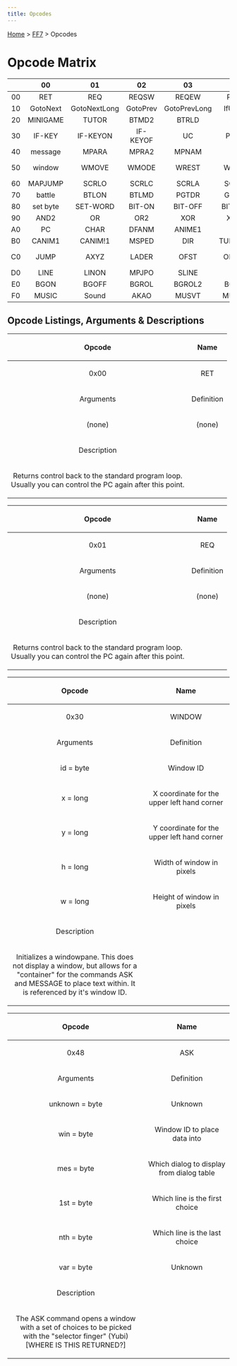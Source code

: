 ```yaml
---
title: Opcodes
---
```


[Home](../Main_Page.md) > [FF7](../FF7.md) > Opcodes

# Opcode Matrix

|     |    00    |      01      |    02    |      03      |   04    |    05    |   06    |    07    |    08    |    09     |   0A   |    0B    |    0C    |   0D    |   0E   |    0F    |
|:---:|:--------:|:------------:|:--------:|:------------:|:-------:|:--------:|:-------:|:--------:|:--------:|:---------:|:------:|:--------:|:--------:|:-------:|:------:|:--------:|
| 00  |   RET    |     REQ      |  REQSW   |    REQEW     |  PREQ   |  PRQSW   |  PRQEW  |  RETTO   |   JOIN   |   SPLIT   | SPTYPE |  GTPYE   |   ?OC?   |  ?OD?   | DSKCG  | SPECIAL  |
| 10  | GotoNext | GotoNextLong | GotoPrev | GotoPrevLong | IfUByte | IfUByteL | IfSWord | IfSWordL | IfUSWord | IfUSWordL |   \-   |    \-    |   ?1C?   |   \-    |   \-   |    \-    |
| 20  | MINIGAME |    TUTOR     |  BTMD2   |    BTRLD     |  wait   |  NFADE   |  BLINK  | BGMOVIE  |  KAWAI   |   KAWIW   | PMOVA  |   SLIP   |  BGPDH   |  BGSCR  |  WCLS  |  WSIZW   |
| 30  |  IF-KEY  |   IF-KEYON   | IF-KEYOF |      UC      |  PDIRA  |  PTURA   |  WSPCL  |  WNUMB   |  STTIM   |   GOLD+   | GOLD-  |  CHGLD   | HMPMAX1  | HMPMAX2 | MHMMX  | HMPMAX3  |
| 40  | message  |    MPARA     |  MPRA2   |    MPNAM     |   \-    |   MP+    |   \-    |   MP-    |   ASK    |   MENU    | MENU2  |  BTLTB   |    \-    |   HP+   |   \-   |   HP-    |
| 50  |  window  |    WMOVE     |  WMODE   |    WREST     |  WCLSE  |   WROW   |  GWCOL  |  SWCOL   |  ST-ITM  |  DL-ITM   | CK-ITM |  SM-TRA  |  DM-TRA  | CM-TRA  | SHAKE  |   NOP    |
| 60  | MAPJUMP  |    SCRLO     |  SCRLC   |    SCRLA     |  SCR2D  |  SCRCC   | SCR2DC  |  SCRLW   |  SCR2DL  |   MPDSP   | VWOFT  |   FADE   |  FADEW   |  IDLCK  | LSTMP  |  SCRLP   |
| 70  |  battle  |    BTLON     |  BTLMD   |    PGTDR     |  GETPC  |  PXYZI   |  PLUS!  |  PLUS2!  |  MINUS!  |  MINUS2!  |  INC!  |  INC2!   |   DEC!   |  DEC2!  | TLKON  |  RDMSD   |
| 80  | set byte |   SET-WORD   |  BIT-ON  |   BIT-OFF    | BIT-XOR |   PLUS   |  PLUS2  |  MINUS   |  MINUS2  |    MUL    |  MUL2  |   DIV    |   DIV2   |   MOD   |  MOD2  |   AND    |
| 90  |   AND2   |      OR      |   OR2    |     XOR      |  XOR2   |   INC    |  INC2   |   DEC    |   DEC2   |  RANDOM   | LBYTE  |  HBYTE   |  2BYTE   |  SETX   |  GETX  | SEARCHX  |
| A0  |    PC    |     CHAR     |  DFANM   |    ANIME1    |  VISI   |   XYZI   |   XYI   |   XYZ    |   MOVE   |   CMOVE   |  MOVA  |   TURA   |  ANIMW   |  FMOVE  | ANIME2 |  ANIM!1  |
| B0  |  CANIM1  |   CANIM!1    |  MSPED   |     DIR      | TURNGEN |   TURN   |  DIRA   |  GETDIR  |  GETAXY  |   GETAI   | ANIM!2 |  CANIM2  | CANIM!2  |  ASPED  |   \-   |    CC    |
| C0  |   JUMP   |     AXYZ     |  LADER   |     OFST     |  OFSTW  |  TALKR   |  SLIDR  |  SOLID   |  PRTYP   |   PRTYM   | PRTYE  | IF-PRTYQ | IF-MEMBQ |  MMB+-  | MMBLK  |  MMBUK   |
| D0  |   LINE   |    LINON     |  MPJPO   |    SLINE     |   SIN   |   COS    |  TLKR2  |  SLDR2   |  PMJMP   |  PMJMP2   | AKAO2  |  FCFIX   |  CCANM   |  ANIMB  | TURNW  |  MPPAL   |
| E0  |   BGON   |    BGOFF     |  BGROL   |    BGROL2    |  BGCLR  |  STPAL   |  LDPAL  |   CPPA   |  RTPAL   |   ADPAL   | MPPAL2 |  STPLS   |  LDPLS   | CPPAL2  | RTPAL2 |  ADPAL2  |
| F0  |  MUSIC   |    Sound     |   AKAO   |    MUSVT     |  MUSVM  |  MULCK   |  BMUSC  |  CHMPH   |  PMVIE   |   MOVIE   | MVIEF  |  MVCAM   |  FMUSC   |  CMUSC  | CHMST  | GAMEOVER |

## Opcode Listings, Arguments & Descriptions

<table><thead><tr class="header"><th style="text-align: center;"><p>Opcode</p></th><th style="text-align: center;"><p>Name</p></th></tr></thead><tbody><tr class="odd"><td style="text-align: center;"><p>0x00</p></td><td style="text-align: center;"><p>RET</p></td></tr><tr class="even"><td style="text-align: center;"><p>Arguments</p></td><td style="text-align: center;"><p>Definition</p></td></tr><tr class="odd"><td style="text-align: center;"><p>(none)</p></td><td style="text-align: center;"><p>(none)</p></td></tr><tr class="even"><td style="text-align: center;"><p>Description</p></td><td style="text-align: center;"></td></tr><tr class="odd"><td style="text-align: center;"><p>Returns control back to the standard program loop.<br />
Usually you can control the PC again after this point.</p></td><td style="text-align: center;"></td></tr></tbody></table>

<table><thead><tr class="header"><th style="text-align: center;"><p>Opcode</p></th><th style="text-align: center;"><p>Name</p></th></tr></thead><tbody><tr class="odd"><td style="text-align: center;"><p>0x01</p></td><td style="text-align: center;"><p>REQ</p></td></tr><tr class="even"><td style="text-align: center;"><p>Arguments</p></td><td style="text-align: center;"><p>Definition</p></td></tr><tr class="odd"><td style="text-align: center;"><p>(none)</p></td><td style="text-align: center;"><p>(none)</p></td></tr><tr class="even"><td style="text-align: center;"><p>Description</p></td><td style="text-align: center;"></td></tr><tr class="odd"><td style="text-align: center;"><p>Returns control back to the standard program loop.<br />
Usually you can control the PC again after this point.</p></td><td style="text-align: center;"></td></tr></tbody></table>

<table><thead><tr class="header"><th style="text-align: center;"><p>Opcode</p></th><th style="text-align: center;"><p>Name</p></th></tr></thead><tbody><tr class="odd"><td style="text-align: center;"><p>0x30</p></td><td style="text-align: center;"><p>WINDOW</p></td></tr><tr class="even"><td style="text-align: center;"><p>Arguments</p></td><td style="text-align: center;"><p>Definition</p></td></tr><tr class="odd"><td style="text-align: center;"><p>id = byte</p></td><td style="text-align: center;"><p>Window ID</p></td></tr><tr class="even"><td style="text-align: center;"><p>x = long</p></td><td style="text-align: center;"><p>X coordinate for the upper left hand corner</p></td></tr><tr class="odd"><td style="text-align: center;"><p>y = long</p></td><td style="text-align: center;"><p>Y coordinate for the upper left hand corner</p></td></tr><tr class="even"><td style="text-align: center;"><p>h = long</p></td><td style="text-align: center;"><p>Width of window in pixels</p></td></tr><tr class="odd"><td style="text-align: center;"><p>w = long</p></td><td style="text-align: center;"><p>Height of window in pixels</p></td></tr><tr class="even"><td style="text-align: center;"><p>Description</p></td><td style="text-align: center;"></td></tr><tr class="odd"><td style="text-align: center;"><p>Initializes a windowpane. This does not display a window, but allows for a<br />
"container" for the commands ASK and MESSAGE to place text within. It<br />
is referenced by it's window ID.</p></td><td style="text-align: center;"></td></tr></tbody></table>

<table><thead><tr class="header"><th style="text-align: center;"><p>Opcode</p></th><th style="text-align: center;"><p>Name</p></th></tr></thead><tbody><tr class="odd"><td style="text-align: center;"><p>0x48</p></td><td style="text-align: center;"><p>ASK</p></td></tr><tr class="even"><td style="text-align: center;"><p>Arguments</p></td><td style="text-align: center;"><p>Definition</p></td></tr><tr class="odd"><td style="text-align: center;"><p>unknown = byte</p></td><td style="text-align: center;"><p>Unknown</p></td></tr><tr class="even"><td style="text-align: center;"><p>win = byte</p></td><td style="text-align: center;"><p>Window ID to place data into</p></td></tr><tr class="odd"><td style="text-align: center;"><p>mes = byte</p></td><td style="text-align: center;"><p>Which dialog to display from dialog table</p></td></tr><tr class="even"><td style="text-align: center;"><p>1st = byte</p></td><td style="text-align: center;"><p>Which line is the first choice</p></td></tr><tr class="odd"><td style="text-align: center;"><p>nth = byte</p></td><td style="text-align: center;"><p>Which line is the last choice</p></td></tr><tr class="even"><td style="text-align: center;"><p>var = byte</p></td><td style="text-align: center;"><p>Unknown</p></td></tr><tr class="odd"><td style="text-align: center;"><p>Description</p></td><td style="text-align: center;"></td></tr><tr class="even"><td style="text-align: center;"><p>The ASK command opens a window with a set of choices to be picked<br />
with the "selector finger" (Yubi) [WHERE IS THIS RETURNED?]</p></td><td style="text-align: center;"></td></tr></tbody></table>
